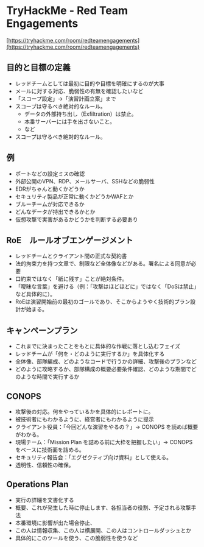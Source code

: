 # TryHackMe - Red Team Engagements
[https://tryhackme.com/room/redteamengagements](https://tryhackme.com/room/redteamengagements)

## 目的と目標の定義
- レッドチームとしては最初に目的や目標を明確にするのが大事
- メールに対する対応、脆弱性の有無を確認したいなど
- 「スコープ設定」→「演習計画立案」まで
- スコープは守るべき絶対的なルール。
  - データの外部持ち出し（Exfiltration）は禁止。
  - 本番サーバーには手を出さないこと。
  - など
- スコープは守るべき絶対的なルール。

## 例
- ポートなどの設定ミスの確認
- 外部公開のVPN、RDP、メールサーバ、SSHなどの脆弱性
- EDRがちゃんと動くかどうか
- セキュリティ製品が正常に動くかどうかWAFとか
- ブルーチームが対応できるか
- どんなデータが持出できるかとか
- 仮想攻撃で実害があるかどうかを判断する必要あり

## RoE　ルールオブエンゲージメント
- レッドチームとクライアント間の正式な契約書
- 法的拘束力を持つ文章で、制限など全体像などがある。署名による同意が必要
- 口約束ではなく「紙に残す」ことが絶対条件。
- 「曖昧な言葉」を避ける（例：「攻撃はほどほどに」ではなく「DoSは禁止」など具体的に）。
- RoEは演習開始前の最初のゴールであり、そこからようやく技術的プラン設計が始まる。

## キャンペーンプラン
- これまでに決まったことをもとに具体的な作戦に落とし込むフェイズ
- レッドチームが「何を・どのように実行するか」を具体化する
- 全体像、部隊編成、どのようなコードで行うかの詳細、攻撃後のプランなど
- どのように攻略するか、部隊構成の概要必要条件確認、どのような期間でどのような時間で実行するか

## CONOPS
- 攻撃後の対応。何をやっているかを具体的にレポートに。
- 被技術者にもわかるように、経営者にもわかるように提示
- クライアント役員：「今回どんな演習をやるの？」→ CONOPS を読めば概要がわかる。
- 現場チーム：「Mission Plan を詰める前に大枠を把握したい」→ CONOPS をベースに技術面を詰める。
- セキュリティ報告会：「エグゼクティブ向け資料」として使える。
- 透明性、信頼性の確保。

## Operations Plan
- 実行の詳細を文書化する
- 概要、これが発生した時に停止します、各担当者の役割、予定される攻撃手法
- 本番環境に影響が出た場合停止、
- この人は情報収集、この人は横展開、この人はコントロールダッシュとか
- 具体的にこのツールを使う、この脆弱性を使うなど
